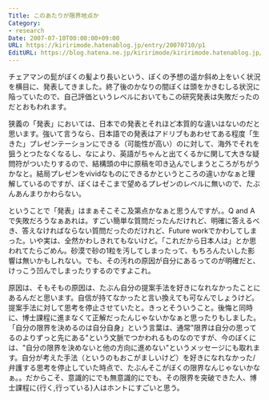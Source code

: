 ```yaml
---
Title: このあたりが限界地点か
Category:
- research
Date: 2007-07-10T00:00:00+09:00
URL: https://kiririmode.hatenablog.jp/entry/20070710/p1
EditURL: https://blog.hatena.ne.jp/kiririmode/kiririmode.hatenablog.jp/atom/entry/8454420450078217121
---
```



チェアマンの髭がぼくの髪より長いという、ぼくの予想の遥か斜め上をいく状況を横目に、発表してきました。終了後のかなりの間ぼくは頭をかきむしる状況に陥っていたので、自己評価というレベルにおいてもこの研究発表は失敗だったのだとおもわれます。


狭義の「発表」においては、日本での発表とそれほど本質的な違いはないのだと思います。強いて言うなら、日本語での発表はアドリブもあわせてある程度「生きた」プレゼンテーションにできる（可能性が高い）のに対して、海外でそれを狙うとつたなくなるし、なにより、英語がちゃんと出てくるかに関して大きな疑問符がついたりするので、結構頭の中に原稿を叩き込んでしまうところがちがうかなと。結局プレゼンをvividなものにできるかというところの違いかなぁと理解しているのですが、ぼくはそこまで望めるプレゼンのレベルに無いので、たぶんあんまりかわらない。


ということで「発表」はまぁそこそこ及第点かなぁと思うんですが。。Q and Aで失敗だろうなぁあれは。すごい簡単な質問だったんだけれど、明確に答えるべき、答えなければならない質問だったのだけれど、Future workでかわしてしまった。いや実は、全然かわしきれてもないけど。「これだから日本人は」とか思われてたらごめん。砂漠で砂の1粒を汚してしまったって、もちろんたいした影響は無いかもしれない。でも、その汚れの原因が自分にあるってのが明確だと、けっこう凹んでしまったりするのですよこれ。


原因は、そもそもの原因は、たぶん自分の提案手法を好きになれなかったことにあるんだと思います。自信が持てなかったと言い換えても可なんでしょうけど。提案手法に対して思考を停止させていたと。きっとそういうこと。後悔と同時に、博士課程に進まなくて正解だったんじゃないかなぁと思ったりもしました。「自分の限界を決めるのは自分自身」という言葉は、通常"限界は自分の思ってるのよりずっと先にある"という文脈でつかわれるものなのですが、今のぼくには、"自分の限界を決めないと他の方向に進めない"というメッセージにも取れます。自分が考えた手法（というのもおこがましいけど）を好きになれなかった/弁護する思考を停止していた時点で、たぶんそこがぼくの限界なんじゃないかなぁ。。だからこそ、意識的にでも無意識的にでも、その限界を突破できた人、博士課程に{行く,行っている}人はホントにすごいと思う。
